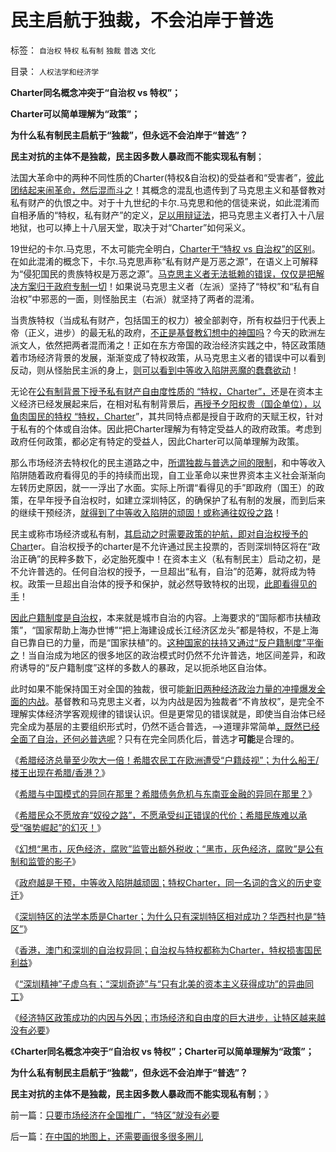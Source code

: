 # 民主启航于独裁，不会泊岸于普选

标签： `自治权` `特权` `私有制` `独裁` `普选` `文化` 

目录： `人权法学和经济学`

**Charter同名概念冲突于“自治权 vs 特权”；**

**Charter可以简单理解为“政策”；**

**为什么私有制民主启航于“独裁”，但永远不会泊岸于“普选”？**

**民主对抗的主体不是独裁，民主因多数人暴政而不能实现私有制**；

法国大革命中的两种不同性质的Charter(特权&自治权)的受益者和“受害者”，[彼此团结起来闹革命，然后混而斗之](../../../2012/6/5/茅于轼和米塞斯的建议；“极端”总是“公害”中的激进者；.md)！其概念的混乱也遗传到了马克思主义和基督教对私有财产的仇恨之中。对于十九世纪的卡尔.马克思和他的信徒来说，如此混淆而自相矛盾的“特权，私有财产”的定义，[足以用辩证法](../../../2011/3/1/物极必反规律和辩证法.md)，把马克思主义者打入十八层地狱，也可以捧上十八层天堂，取决于对“Charter”如何采义。

19世纪的卡尔.马克思，不太可能完全明白，[Charter于“特权
vs
自治权”的区别](../../../2012/7/6/科斯及一切违背“默认权益归属个体”的都是伪科学.md)。在如此混淆的概念下，卡尔.马克思声称“私有财产是万恶之源”，在语义上可解释为“侵犯国民的贵族特权是万恶之源”。[马克思主义者无法抵赖的错误，仅仅是把解决方案归于政府专制一切](../../../2011/10/30/“国家垄断资本主义”的大脑急转弯.md)！如果说马克思主义者（左派）坚持了“特权”和“私有自治权”中邪恶的一面，则怪胎民主（右派）就坚持了两者的混淆。

当贵族特权（当成私有财产，包括国王的权力）被全部剥夺，所有权益归于代表上帝（正义，进步）的最无私的政府，[不正是基督教幻想中的神国吗](../../../2011/10/31/基督教和马克思推崇的中世纪“没有剥削”.md)？今天的欧洲左派文人，依然把两者混而淆之！正如在东方帝国的政治经济实践之中，特区政策随着市场经济背景的发展，渐渐变成了特权政策，从马克思主义者的错误中可以看到反动，则从怪胎民主派的身上，[则可以看到中等收入陷阱恶魔的蠢蠢欲动](../../../2012/8/28/为什么传统社会转型无法避免“中等收入陷阱”？.md)！

无论在[公有制背景下授予私有财产自由度性质的
“特权，Charter”，](../../../2012/3/28/《大宪章》生效的两个必要条件.md)还是在资本主义经济已经发展起来后，在相对私有制背景后，[再授予夕阳权贵（国企单位），以鱼肉国民的特权
“特权，Charter](../../../2012/6/23/重商主义、出口导向，世界大战和欧债危机.md)”，其共同特点都是授自于政府的天赋王权，针对于私有的个体或自治体。因此把Charter理解为有特定受益人的政府政策。考虑到政府任何政策，都必定有特定的受益人，因此Charter可以简单理解为政策。

那么市场经济去特权化的民主道路之中，[所谓独裁与普选之间的限制](../../../2012/6/17/克伦威尔，华盛顿，拿破仑的“资产阶级”独裁；.md)，和中等收入陷阱随着政府看得见的手的持续而出现，自工业革命以来世界资本主义社会渐渐向左转历史原因，就一一浮出了水面。实际上所谓“看得见的手”即政府（国王）的政策，在早年授予自治权时，如建立深圳特区，的确保护了私有制的发展，而到后来的继续干预经济，[就得到了中等收入陷阱的顽固！或称通往奴役之路](../../../2012/8/28/“中等收入陷阱”与“民主，专制，独裁”无关.md)！

民主或称市场经济或私有制，[其启动之时需要政策的护航，即对自治权授予的Chart](../../../2011/3/9/英王why对大宪章有诚信？法国弱在那里？.md)er。自治权授予的charter是不允许通过民主投票的，否则深圳特区将在“政治正确”的民粹多数下，必定胎死腹中！在资本主义（私有制民主）启动之初，是不允许普选的。任何自治权的授予，一旦超出“私有，自治”的范筹，就将成为特权。政策一旦超出自治体的授予和保护，就必然导致特权的出现，[此即看得见的手](../../../2009/12/24/理性人假设令“看得见的手”成为伪科学.md)！

[因此户籍制度是自治权](../../../2012/8/27/户籍制度就是私有制，天经地义！.md)，本来就是城市自治的内容。上海要求的“国际都市扶植政策”，“国家帮助上海办世博”“把上海建设成长江经济区龙头”都是特权，不是上海自已靠自已的力量，而是“国家扶植”的。[这种国家的扶持又通过“反户籍制度”平衡之](../../../2009/9/2/反对户籍制度背后垂涎的是政策倾斜的利益输送.md)！当自治成为地区的很多地区的政治模式时仍然不允许普选，地区间差异，和政府诱导的“反户籍制度”这样的多数人的暴政，足以扼杀地区自治体。

此时如果不能保持国王对全国的独裁，很可能[新旧两种经济政治力量的冲撞爆发全面的内战](../../../2011/11/21/英国革命中的农村和流氓无产者立场.md)。基督教和马克思主义者，以为内战是因为独裁者“不肯放权”，是完全不理解实体经济学客观规律的错误认识。但是更常见的错误就是，即使当自治体已经完全成为基层的主要组织形式时，仍然不适合普选，——>道理非常简单[，既然已经全面了自治，还何必普选呢](../../../2011/5/22/美国的人口政策和移民政策.md)？只有在完全同质化后，普选才**可能**是合理的。

《[希腊经济总量至少吹大一倍！希腊农民工在欧洲遭受“户籍歧视”；为什么船王/楼王出现在希腊/香港？](../../../2012/9/3/希腊GDP吹大了多少倍？希腊船王李嘉诚.md)》

《[希腊与中国模式的异同在那里？希腊债务危机与东南亚金融的异同在那里？](../../../2012/9/5/希腊的模式如何演变成欧债危机？.md)》

《[希腊民众不愿放弃“奴役之路”，不愿承受纠正错误的代价；希腊民族难以承受“强势崛起”的幻灭！](../../../2012/9/5/希腊人民难以承受“强势崛起”的幻灭！.md)》

《[幻想“黑市，灰色经济，腐败”监管出额外税收；“黑市，灰色经济，腐败”是公有制和监管的影子](../../../2012/9/5/幻想“黑市，灰色经济，腐败”能榨出额外税收.md)》

《[政府越是干预，中等收入陷阱越顽固；特权Charter，同一名词的含义的历史变迁](../../../2012/9/6/傻逼绝对可以“胜天”.md)》

《[深圳特区的法学本质是Charter；为什么只有深圳特区相对成功？华西村也是“特区”](../../../2012/9/6/为什么只有深圳特区相对成功？.md)》

《[香港，澳门和深圳的自治权异同；自治权与特权都称为Charter，特权损害国民利益](../../../2012/9/6/香港，澳门和深圳的自治权异同；.md)》

《[“深圳精神”子虚乌有；“深圳奇迹”与“只有北美的资本主义获得成功”的异曲同工](../../../2012/9/9/深圳精神子虚乌有.md)》

《[经济特区政策成功的内因与外因；市场经济和自由度的巨大进步，让特区越来越没有必要](../../../2012/9/9/只要市场经济在全国推广，“特区”就没有必要.md)》

《**Charter同名概念冲突于“自治权 vs 特权”；Charter可以简单理解为“政策”；**

**为什么私有制民主启航于“独裁”，但永远不会泊岸于“普选”？**

**民主对抗的主体不是独裁，民主因多数人暴政而不能实现私有制**；》



前一篇：[只要市场经济在全国推广，“特区”就没有必要](../../../2012/9/9/只要市场经济在全国推广，“特区”就没有必要.md)

后一篇：[在中国的地图上，还需要画很多很多圈儿](../../../2012/9/9/在中国的地图上，还需要画很多很多圈儿.md)